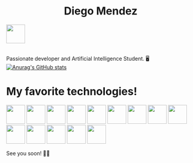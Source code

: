 <link rel="stylesheet" href="https://cdn.jsdelivr.net/gh/devicons/devicon@latest/devicon.min.css">

# <h1><center> Diego Mendez </center></h1>
<a href="https://www.linkedin.com/in/diegommendez">
<img src="https://cdn.jsdelivr.net/gh/devicons/devicon/icons/linkedin/linkedin-original.svg" style="width: 50px;"/>
</a>

<i class="devicon-devicon-plain"></i>     
Passionate developer and Artificial Intelligence Student. 🖥️ <br>
[![Anurag's GitHub stats](https://github-readme-stats.vercel.app/api?username=Diegomaartz&theme=dark&show_icons=true)](https://github.com/anuraghazra/github-readme-stats)

<h1>My favorite technologies!</h1>
<p>
<img src="https://cdn.jsdelivr.net/gh/devicons/devicon/icons/python/python-original-wordmark.svg" style="width: 50px;" />
<img src="https://cdn.jsdelivr.net/gh/devicons/devicon/icons/django/django-plain-wordmark.svg" style="width: 50px;"/>
<img src="https://cdn.jsdelivr.net/gh/devicons/devicon/icons/mysql/mysql-original-wordmark.svg" style="width: 50px;"/>
<img src="https://cdn.jsdelivr.net/gh/devicons/devicon/icons/opencv/opencv-original-wordmark.svg" style="width: 50px;"/>      
<img src="https://cdn.jsdelivr.net/gh/devicons/devicon/icons/pandas/pandas-original-wordmark.svg" style="width: 50px;"/>

<img src="https://cdn.jsdelivr.net/gh/devicons/devicon/icons/javascript/javascript-original.svg" style="width: 50px;" />
<img src="https://cdn.jsdelivr.net/gh/devicons/devicon/icons/c/c-original.svg" style="width: 50px;"/>
<img src="https://cdn.jsdelivr.net/gh/devicons/devicon/icons/cplusplus/cplusplus-original.svg" style="width: 50px;"/>
<img src="https://cdn.jsdelivr.net/gh/devicons/devicon/icons/matlab/matlab-original.svg" style="width: 50px;"/>
<img src="https://cdn.jsdelivr.net/gh/devicons/devicon/icons/postgresql/postgresql-original-wordmark.svg" style="width: 50px;" />
<img src="https://cdn.jsdelivr.net/gh/devicons/devicon/icons/html5/html5-original-wordmark.svg" style="width: 50px;"/>
<img src="https://cdn.jsdelivr.net/gh/devicons/devicon/icons/css3/css3-original-wordmark.svg" style="width: 50px;"/>
<img src="https://cdn.jsdelivr.net/gh/devicons/devicon/icons/bootstrap/bootstrap-original-wordmark.svg" style="width: 50px;"/>
<img src="https://cdn.jsdelivr.net/gh/devicons/devicon/icons/react/react-original-wordmark.svg" style="width: 50px;"/>
</p>

See you soon! 👀👀

